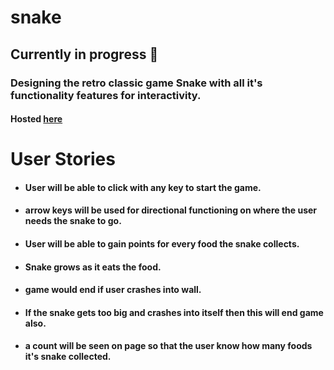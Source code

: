 # snake

## Currently in progress 🐍

### Designing the retro classic game Snake with all it's functionality features for interactivity.

#### Hosted [here](https://pjsalter.github.io/snake)

# User Stories

- #### User will be able to click with any key to start the game.
- #### arrow keys will be used for directional functioning on where the user needs the snake to go.
- #### User will be able to gain points for every food the snake collects.
- #### Snake grows as it eats the food.
- #### game would end if user crashes into wall.
- #### If the snake gets too big and crashes into itself then this will end game also.
- #### a count will be seen on page so that the user know how many foods it's snake collected.
